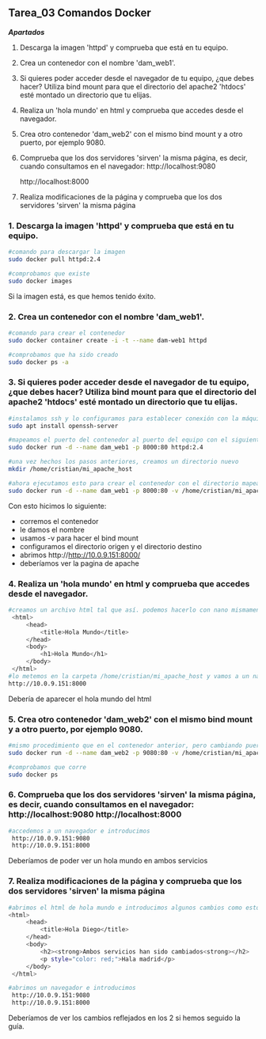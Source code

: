 ## Tarea_03 Comandos Docker

***Apartados***
1. Descarga la imagen 'httpd' y comprueba que está en tu equipo.
2. Crea un contenedor con el nombre 'dam_web1'.
3. Si quieres poder acceder desde el navegador de tu equipo, ¿que debes hacer?
   Utiliza bind mount para que el directorio del apache2 'htdocs' esté montado un directorio que tu elijas.
4. Realiza un 'hola mundo' en html y comprueba que accedes desde el navegador.
5. Crea otro contenedor 'dam_web2' con el mismo bind mount y a otro puerto, por ejemplo 9080.
6. Comprueba que los dos servidores 'sirven' la misma página, es decir, cuando consultamos en el navegador:
   http://localhost:9080

   http://localhost:8000
7. Realiza modificaciones de la página y comprueba que los dos servidores 'sirven' la misma página



### 1. Descarga la imagen 'httpd' y comprueba que está en tu equipo.
```bash
#comando para descargar la imagen
sudo docker pull httpd:2.4

#comprobamos que existe
sudo docker images
```
Si la imagen está, es que hemos tenido éxito.

### 2. Crea un contenedor con el nombre 'dam_web1'.
```bash
#comando para crear el contenedor
sudo docker container create -i -t --name dam-web1 httpd

#comprobamos que ha sido creado
sudo docker ps -a
```

### 3. Si quieres poder acceder desde el navegador de tu equipo, ¿que debes hacer? Utiliza bind mount para que el directorio del apache2 'htdocs' esté montado un directorio que tu elijas.

```bash
#instalamos ssh y lo configuramos para establecer conexión con la máquina anfitriona
sudo apt install openssh-server

#mapeamos el puerto del contenedor al puerto del equipo con el siguiente comando
sudo docker run -d --name dam_web1 -p 8000:80 httpd:2.4

#una vez hechos los pasos anteriores, creamos un directorio nuevo
mkdir /home/cristian/mi_apache_host

#ahora ejecutamos esto para crear el contenedor con el directorio mapeado
sudo docker run -d --name dam_web1 -p 8000:80 -v /home/cristian/mi_apache_host:/usr/local/apache2/htdocs httpd:2.4
```
Con esto hicimos lo siguiente:
- corremos el contenedor
- le damos el nombre
- usamos -v para hacer el bind mount
- configuramos el directorio origen y el directorio destino
- abrimos http://http://10.0.9.151:8000/
- deberíamos ver la pagina de apache

### 4. Realiza un 'hola mundo' en html y comprueba que accedes desde el navegador.
```bash
#creamos un archivo html tal que así. podemos hacerlo con nano mismamente
 <html>
     <head>
         <title>Hola Mundo</title>
     </head>
     <body>
         <h1>Hola Mundo</h1>
     </body>
 </html>
#lo metemos en la carpeta /home/cristian/mi_apache_host y vamos a un navegador.
http://10.0.9.151:8000
```
Debería de aparecer el hola mundo del html

### 5. Crea otro contenedor 'dam_web2' con el mismo bind mount y a otro puerto, por ejemplo 9080.
```bash
#mismo procedimiento que en el contenedor anterior, pero cambiando puertos
sudo docker run -d --name dam_web2 -p 9080:80 -v /home/cristian/mi_apache_host:/usr/local/apache2/htdocs httpd:2.4

#comprobamos que corre
sudo docker ps
```

### 6. Comprueba que los dos servidores 'sirven' la misma página, es decir, cuando consultamos en el navegador: http://localhost:9080 http://localhost:8000
```bash
#accedemos a un navegador e introducimos
 http://10.0.9.151:9080 
 http://10.0.9.151:8000
```
Deberíamos de poder ver un hola mundo en ambos servicios

### 7. Realiza modificaciones de la página y comprueba que los dos servidores 'sirven' la misma página
```bash
#abrimos el html de hola mundo e introducimos algunos cambios como estos
<html>
     <head>
         <title>Hola Diego</title>
     </head>
     <body>
         <h2><strong>Ambos servicios han sido cambiados<strong></h2>
         <p style="color: red;">Hala madrid</p>
     </body>
 </html>

#abrimos un navegador e introducimos
 http://10.0.9.151:9080 
 http://10.0.9.151:8000
```
Deberíamos de ver los cambios reflejados en los 2 si hemos seguido la guía.
